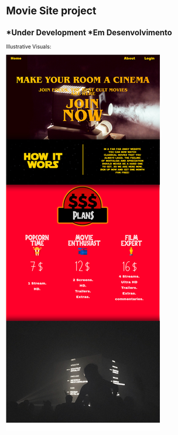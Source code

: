 <h1> Movie Site project </h1>
<h2>*Under Development *Em Desenvolvimento</h2>
<p>Illustrative Visuals: </p>

<img src="./src/readme.jpg"/>
